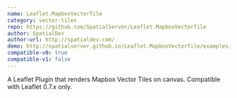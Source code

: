 ```yaml
---
name: Leaflet.MapboxVectorTile
category: vector-tiles
repo: https://github.com/SpatialServer/Leaflet.MapboxVectorTile
author: SpatialDev
author-url: http://spatialdev.com/
demo: http://spatialserver.github.io/Leaflet.MapboxVectorTile/examples/confetti.html
compatible-v0: true
compatible-v1: false
---
```


A Leaflet Plugin that renders Mapbox Vector Tiles on canvas. Compatible with Leaflet 0.7.x only.
